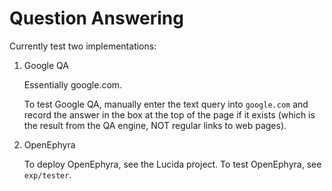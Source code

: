 # Question Answering

Currently test two implementations:

1. Google QA

    Essentially google.com.

    To test Google QA, manually enter the text query into `google.com`
    and record the answer in the box at the top of the page if it exists
    (which is the result from the QA engine, NOT regular links to web pages).

2. OpenEphyra

    To deploy OpenEphyra, see the Lucida project.
    To test OpenEphyra, see `exp/tester`.
